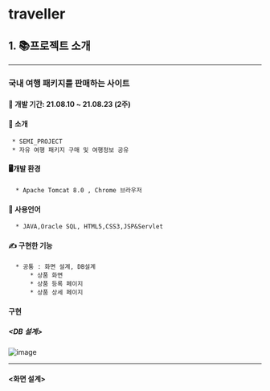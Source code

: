 # traveller


## 1. 📚프로젝트 소개
***
### 국내 여행 패키지를 판매하는 사이트

#### 📅 개발 기간: 21.08.10 ~ 21.08.23 (2주)

#### 🎤 소개

     * SEMI_PROJECT
     * 자유 여행 패키지 구매 및 여행정보 공유
     
#### 🖥개발 환경

      * Apache Tomcat 8.0 , Chrome 브라우저

#### 💬 사용언어

      * JAVA,Oracle SQL, HTML5,CSS3,JSP&Servlet

#### ✍ 구현한 기능

      * 공통 : 화면 설계, DB설계
          * 상품 화면
          * 상품 등록 페이지
          * 상품 상세 페이지
 #### 구현
 ##### <DB 설계>
 ![image](https://user-images.githubusercontent.com/82662325/154012553-bf0a1cd4-1323-4c60-9e83-0718c9997ffb.png)
 
 ***
 #### <화면 설계>
 
